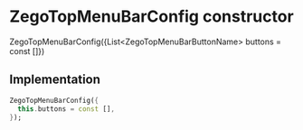 


# ZegoTopMenuBarConfig constructor







ZegoTopMenuBarConfig({List&lt;ZegoTopMenuBarButtonName> buttons = const []})





## Implementation

```dart
ZegoTopMenuBarConfig({
  this.buttons = const [],
});
```







